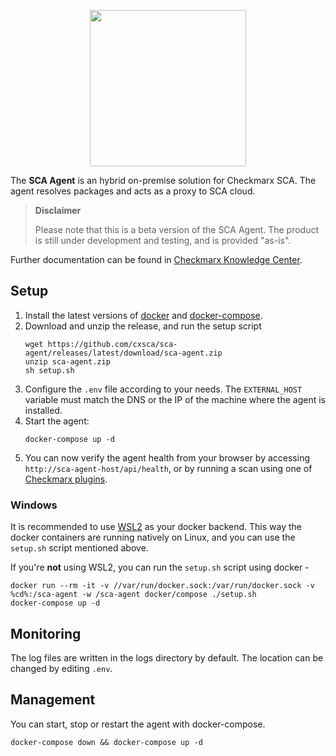 <p align="center">
  <img width="250px" src="/sca-agent.svg?raw=true">
</p>

The **SCA Agent** is an hybrid on-premise solution for Checkmarx SCA. The agent resolves packages and acts as a proxy to SCA cloud.

> **Disclaimer**
>
> Please note that this is a beta version of the SCA Agent. The product is still under development and testing, and is provided "as-is".

Further documentation can be found in [Checkmarx Knowledge Center](https://checkmarx.atlassian.net/wiki/spaces/CD/pages/2509278941/CxSCA+Agent+BETA).

## Setup

1. Install the latest versions of [docker](https://docs.docker.com/get-docker/) and [docker-compose](https://docs.docker.com/compose/install/).
2. Download and unzip the release, and run the setup script
    ```shell
    wget https://github.com/cxsca/sca-agent/releases/latest/download/sca-agent.zip
    unzip sca-agent.zip
    sh setup.sh
    ```
3. Configure the `.env` file according to your needs. The `EXTERNAL_HOST` variable must match the DNS or the IP of the machine where the agent is installed.
4. Start the agent:
    ```shell
    docker-compose up -d
    ```
5. You can now verify the agent health from your browser by accessing `http://sca-agent-host/api/health`, or by running a scan using one of [Checkmarx plugins](https://www.checkmarx.com/plugins/).
### Windows

It is recommended to use [WSL2](https://docs.docker.com/docker-for-windows/wsl/) as your docker backend. This way the docker containers are running natively on Linux, and you can use the `setup.sh` script mentioned above.

If you're **not** using WSL2, you can run the `setup.sh` script using docker -
```batch
docker run --rm -it -v //var/run/docker.sock:/var/run/docker.sock -v %cd%:/sca-agent -w /sca-agent docker/compose ./setup.sh
docker-compose up -d
```

## Monitoring

The log files are written in the logs directory by default. The location can be changed by editing `.env`.

## Management

You can start, stop or restart the agent with docker-compose.

```shell
docker-compose down && docker-compose up -d
```
